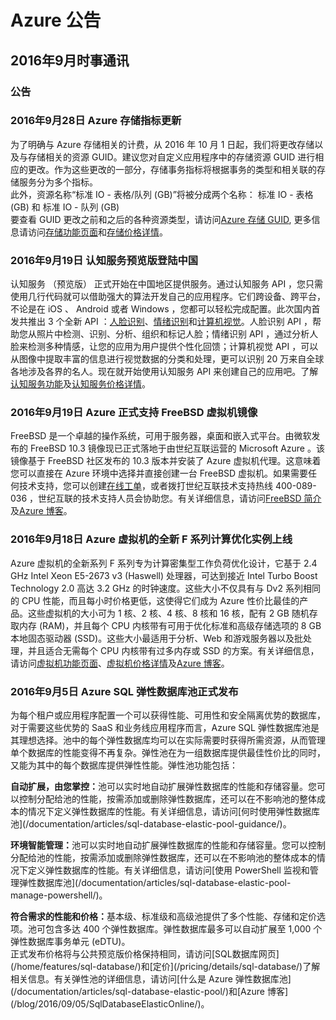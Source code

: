 <properties
	pageTitle="历史公告 2016年9月 | Azure"
    description="历史公告 2016年9月"
    services=""
    documentationCenter=""
    authors=""
    manager=""
    editor=""
    tags=""/>

<tags ms.service="what-is-new_archives" ms.date="" wacn.date="" wacn.lang="cn"/>

# Azure 公告
## 2016年9月时事通讯

### 公告
### 2016年9月28日 Azure 存储指标更新

为了明确与 Azure 存储相关的计费，从 2016 年 10 月 1 日起，我们将更改存储以及与存储相关的资源 GUID。建议您对自定义应用程序中的存储资源 GUID 进行相应的更改。作为这些更改的一部分，存储事务指标将根据事务的类型和相关联的存储服务分为多个指标。<br/>
此外，资源名称“标准 IO - 表格/队列 (GB)”将被分成两个名称： 标准 IO - 表格 (GB)   和   标准 IO - 队列 (GB) <br/>
要查看 GUID 更改之前和之后的各种资源类型，请访问[Azure 存储 GUID](/support/announcement/guids-migration-storage-transactions/), 更多信息请访问[存储功能页面](/home/features/storage/)和[存储价格详情](/pricing/details/storage/)。							   

### 2016年9月19日 认知服务预览版登陆中国  

认知服务 （预览版） 正式开始在中国地区提供服务。通过认知服务 API ，您只需使用几行代码就可以借助强大的算法开发自己的应用程序。它们跨设备、跨平台，不论是在 iOS 、 Android 或者 Windows ，您都可以轻松完成配置。此次国内首发共推出 3 个全新 API ：[人脸识别](/home/features/cognitive-services/face/)、[情绪识别](/home/features/cognitive-services/emotion/)和[计算机视觉](/home/features/cognitive-services/computer-vision/)。人脸识别 API ，帮助您从照片中检测、识别、分析、组织和标记人脸；情绪识别 API ，通过分析人脸来检测多种情感，让您的应用为用户提供个性化回馈；计算机视觉 API ，可以从图像中提取丰富的信息进行视觉数据的分类和处理，更可以识别 20 万来自全球各地涉及各界的名人。现在就开始使用认知服务 API 来创建自己的应用吧。了解[认知服务功能](/home/features/cognitive-services/)及[认知服务价格详情](/pricing/details/cognitive-services/)。


### 2016年9月19日 Azure 正式支持 FreeBSD 虚拟机镜像  

FreeBSD 是一个卓越的操作系统，可用于服务器，桌面和嵌入式平台。由微软发布的 FreeBSD 10.3 镜像现已正式落地于由世纪互联运营的 Microsoft Azure 。该镜像基于 FreeBSD 社区发布的 10.3 版本并安装了 Azure 虚拟机代理。这意味着您可以直接在 Azure 环境中选择并直接创建一台 FreeBSD 虚拟机。如果需要任何技术支持，您可以创建[在线工单](/zh-cn/support/support-ticket-form/)，或者拨打世纪互联技术支持热线 400-089-036 ，世纪互联的技术支持人员会协助您。有关详细信息，请访问[FreeBSD 简介](/documentation/articles/virtual-machines-freebsd-intro-on-azure/)及[Azure 博客](/blog/2016/09/19/AzureFreeBSD/")。


### 2016年9月18日 Azure 虚拟机的全新 F 系列计算优化实例上线 

Azure 虚拟机的全新系列 F 系列专为计算密集型工作负荷优化设计，它基于 2.4 GHz Intel Xeon E5-2673 v3 (Haswell) 处理器，可达到接近 Intel Turbo Boost Technology 2.0 高达 3.2 GHz 的时钟速度。这些大小不仅具有与 Dv2 系列相同的 CPU 性能，而且每小时价格更低，这使得它们成为 Azure 性价比最佳的产品。这些虚拟机的大小可为 1 核、2 核、4 核、8 核和 16 核，配有 2 GB 随机存取内存 (RAM)，并且每个 CPU 内核带有可用于优化标准和高级存储选项的 8 GB 本地固态驱动器 (SSD)。这些大小最适用于分析、Web 和游戏服务器以及批处理，并且适合无需每个 CPU 内核带有过多内存或 SSD 的方案。有关详细信息，请访问[虚拟机功能页面](/home/features/virtual-machines/)、[虚拟机价格详情](/pricing/details/virtual-machines/)及[Azure 博客](/blog/2016/09/15/NewFVM/)。

### 2016年9月5日 Azure SQL 弹性数据库池正式发布

为每个租户或应用程序配置一个可以获得性能、可用性和安全隔离优势的数据库，对于需要这些优势的 SaaS 和业务线应用程序而言，Azure SQL 弹性数据库池是其理想选择。池中的每个弹性数据库均可以在实际需要时获得所需资源，从而管理单个数据库的性能变得不再复杂。弹性池在为一组数据库提供最佳性价比的同时，又能为其中的每个数据库提供弹性性能。弹性池功能包括：
<P><B>自动扩展，由您掌控：</B>池可以实时地自动扩展弹性数据库的性能和存储容量。您可以控制分配给池的性能，按需添加或删除弹性数据库，还可以在不影响池的整体成本的情况下定义弹性数据库的性能。有关详细信息，请访问[何时使用弹性数据库池](/documentation/articles/sql-database-elastic-pool-guidance/)。
<P><B>环境智能管理：</B>池可以实时地自动扩展弹性数据库的性能和存储容量。您可以控制分配给池的性能，按需添加或删除弹性数据库，还可以在不影响池的整体成本的情况下定义弹性数据库的性能。有关详细信息，请访问[使用 PowerShell 监视和管理弹性数据库池](/documentation/articles/sql-database-elastic-pool-manage-powershell/)。
<P><B>符合需求的性能和价格：</B>基本级、标准级和高级池提供了多个性能、存储和定价选项。池可包含多达 400 个弹性数据库。弹性数据库最多可以自动扩展至 1,000 个弹性数据库事务单元 (eDTU)。
<br/>正式发布价格将与公共预览版价格保持相同，请访问[SQL数据库网页](/home/features/sql-database/)和[定价](/pricing/details/sql-database/)了解相关信息。有关弹性池的详细信息，请访问[什么是 Azure 弹性数据库池](/documentation/articles/sql-database-elastic-pool/)和[Azure 博客](/blog/2016/09/05/SqlDatabaseElasticOnline/)。
